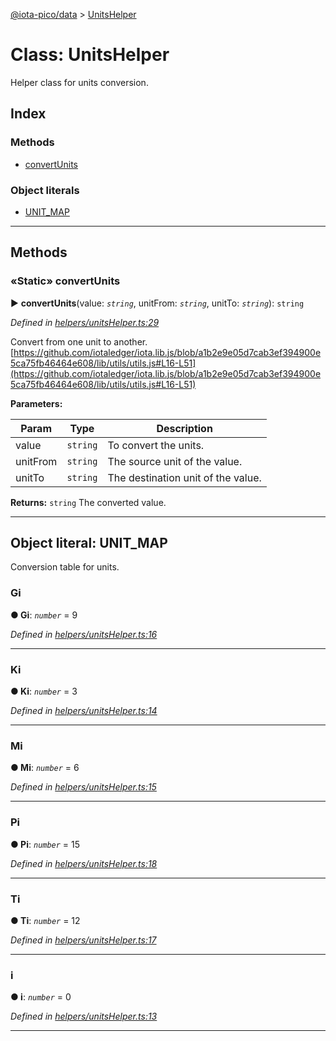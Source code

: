 [@iota-pico/data](../README.md) > [UnitsHelper](../classes/unitshelper.md)



# Class: UnitsHelper


Helper class for units conversion.

## Index

### Methods

* [convertUnits](unitshelper.md#convertunits)


### Object literals

* [UNIT_MAP](unitshelper.md#unit_map)



---
## Methods
<a id="convertunits"></a>

### «Static» convertUnits

► **convertUnits**(value: *`string`*, unitFrom: *`string`*, unitTo: *`string`*): `string`



*Defined in [helpers/unitsHelper.ts:29](https://github.com/iotaeco/iota-pico-data/blob/830c7c0/src/helpers/unitsHelper.ts#L29)*



Convert from one unit to another. [https://github.com/iotaledger/iota.lib.js/blob/a1b2e9e05d7cab3ef394900e5ca75fb46464e608/lib/utils/utils.js#L16-L51](https://github.com/iotaledger/iota.lib.js/blob/a1b2e9e05d7cab3ef394900e5ca75fb46464e608/lib/utils/utils.js#L16-L51)


**Parameters:**

| Param | Type | Description |
| ------ | ------ | ------ |
| value | `string`   |  To convert the units. |
| unitFrom | `string`   |  The source unit of the value. |
| unitTo | `string`   |  The destination unit of the value. |





**Returns:** `string`
The converted value.






___


<a id="unit_map"></a>

## Object literal: UNIT_MAP


Conversion table for units.


<a id="unit_map.gi"></a>

###  Gi

**●  Gi**:  *`number`*  = 9

*Defined in [helpers/unitsHelper.ts:16](https://github.com/iotaeco/iota-pico-data/blob/830c7c0/src/helpers/unitsHelper.ts#L16)*





___
<a id="unit_map.ki"></a>

###  Ki

**●  Ki**:  *`number`*  = 3

*Defined in [helpers/unitsHelper.ts:14](https://github.com/iotaeco/iota-pico-data/blob/830c7c0/src/helpers/unitsHelper.ts#L14)*





___
<a id="unit_map.mi"></a>

###  Mi

**●  Mi**:  *`number`*  = 6

*Defined in [helpers/unitsHelper.ts:15](https://github.com/iotaeco/iota-pico-data/blob/830c7c0/src/helpers/unitsHelper.ts#L15)*





___
<a id="unit_map.pi"></a>

###  Pi

**●  Pi**:  *`number`*  = 15

*Defined in [helpers/unitsHelper.ts:18](https://github.com/iotaeco/iota-pico-data/blob/830c7c0/src/helpers/unitsHelper.ts#L18)*





___
<a id="unit_map.ti"></a>

###  Ti

**●  Ti**:  *`number`*  = 12

*Defined in [helpers/unitsHelper.ts:17](https://github.com/iotaeco/iota-pico-data/blob/830c7c0/src/helpers/unitsHelper.ts#L17)*





___
<a id="unit_map.i"></a>

###  i

**●  i**:  *`number`*  = 0

*Defined in [helpers/unitsHelper.ts:13](https://github.com/iotaeco/iota-pico-data/blob/830c7c0/src/helpers/unitsHelper.ts#L13)*





___


